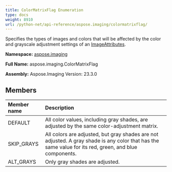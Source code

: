 ```yaml
---
title: ColorMatrixFlag Enumeration
type: docs
weight: 8910
url: /python-net/api-reference/aspose.imaging/colormatrixflag/
---
```


Specifies the types of images and colors that will be affected by the color and grayscale adjustment settings of an [ImageAttributes](/imaging/python-net/api-reference/aspose.imaging/imageattributes/).

**Namespace:** [aspose.imaging](/imaging/python-net/api-reference/aspose.imaging/)

**Full Name:** aspose.imaging.ColorMatrixFlag

**Assembly:**  Aspose.Imaging Version: 23.3.0

## **Members**
|**Member name**|**Description**|
| :- | :- |
|DEFAULT|All color values, including gray shades, are adjusted by the same color-adjustment matrix.|
|SKIP_GRAYS|All colors are adjusted, but gray shades are not adjusted. A gray shade is any color that has the same value for its red, green, and blue components.|
|ALT_GRAYS|Only gray shades are adjusted.|
